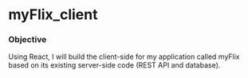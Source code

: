 # myFlix_client

<h3>Objective</h3>
<p>Using React, I will build the client-side for my application called myFlix based on its existing
server-side code (REST API and database).</p>

